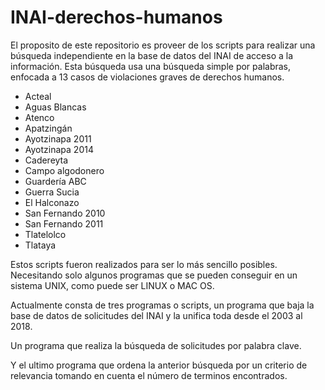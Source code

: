 # INAI-derechos-humanos

El proposito de este repositorio es proveer de los scripts para realizar una 
búsqueda independiente en la base de datos del INAI de acceso a la 
información. Esta búsqueda usa una búsqueda simple por palabras, enfocada a 
13 casos de violaciones graves de derechos humanos. 


* Acteal
* Aguas Blancas
* Atenco
* Apatzingán
* Ayotzinapa 2011
* Ayotzinapa 2014
* Cadereyta
* Campo algodonero
* Guardería ABC
* Guerra Sucia
* El Halconazo
* San Fernando 2010
* San Fernando 2011
* Tlatelolco
* Tlataya

Estos scripts fueron realizados para ser lo más sencillo posibles.  
Necesitando solo algunos programas que se pueden conseguir en un sistema 
UNIX, como puede ser LINUX o MAC OS.


Actualmente consta de tres programas o scripts, un programa que baja la base 
de datos de solicitudes del INAI y la unifica toda desde el 2003 al 2018.


Un programa que realiza la búsqueda de solicitudes por palabra clave. 

Y el ultimo programa que ordena la anterior búsqueda por un criterio de 
relevancia tomando en cuenta el número de terminos encontrados.

